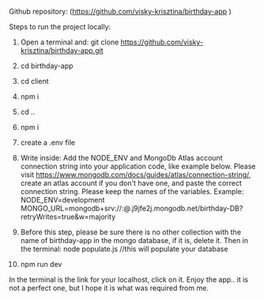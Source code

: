 Github repository: (https://github.com/visky-krisztina/birthday-app )

Steps to run the project locally:

1. Open a terminal and: git clone https://github.com/visky-krisztina/birthday-app.git
2. cd birthday-app
3. cd client
4. npm i
5. cd ..
6. npm i
7. create a .env file
8. Write inside: Add the NODE_ENV and MongoDb Atlas account connection string into your application code, like example below. Please visit https://www.mongodb.com/docs/guides/atlas/connection-string/, create an atlas account if you don't have one, and paste the correct connection string. Please keep the names of the variables.
Example:
NODE_ENV=development
MONGO_URL=mongodb+srv://<user>:<password>@<appName>.j9jfe2j.mongodb.net/birthday-DB?retryWrites=true&w=majority

10. Before this step, please be sure there is no other collection with the name of birthday-app in the mongo database, if it is, delete it. Then in the terminal: node populate.js
    //this will populate your database
11. npm run dev

In the terminal is the link for your localhost, click on it. Enjoy the app.. it is not a perfect one, but I hope it is what was required from me.
